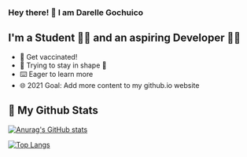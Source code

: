 ### Hey there! 👋 I am Darelle Gochuico
## I'm a Student 🧑‍🎓 and an aspiring Developer 👩‍💻
- 💉 Get vaccinated!
- 💪 Trying to stay in shape 🥵
- ⌨️ Eager to learn more
- 🌐 2021 Goal: Add more content to my github.io website
## 📃 My Github Stats

[![Anurag's GitHub stats](https://github-readme-stats.vercel.app/api?username=gochuicod)](https://github.com/gochuicod/github-readme-stats)

[![Top Langs](https://github-readme-stats.vercel.app/api/top-langs/?username=anuraghazra&layout=compact)](https://github.com/anuraghazra/github-readme-stats)
##
